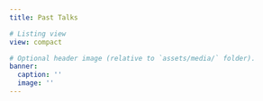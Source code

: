 ```yaml
---
title: Past Talks

# Listing view
view: compact

# Optional header image (relative to `assets/media/` folder).
banner:
  caption: ''
  image: ''
---
```

